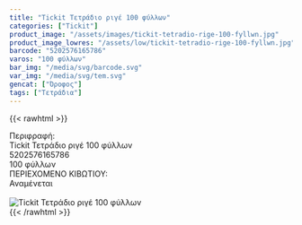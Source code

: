 ```yaml
---
title: "Tickit Τετράδιο ριγέ 100 φύλλων"
categories: ["Tickit"]
product_image: "/assets/images/tickit-tetradio-rige-100-fyllwn.jpg"
product_image_lowres: "/assets/low/tickit-tetradio-rige-100-fyllwn.jpg"
barcode: "5202576165786"
varos: "100 φύλλων"
bar_img: "/media/svg/barcode.svg"
var_img: "/media/svg/tem.svg"
gencat: ["Όροφος"]
tags: ["Τετράδια"]
---
```

{{< rawhtml >}}

<div class="sload716"><div class="product"><div id="sistatika">Περιφραφή:</div><div class="alltext">Tickit Τετράδιο ριγέ 100 φύλλων</div><div id="barcode"><div id="barimage1"></div><span id="bartext">5202576165786</span></div><div id="varos"><div id="temimg"></div><span id="varostext">100 φύλλων</span></div><div id="kivotio">ΠΕΡΙΕΧΟΜΕΝΟ ΚΙΒΩΤΙΟΥ:<br>Αναμένεται</div><br><div class="pimg"><img alt="Tickit Τετράδιο ριγέ 100 φύλλων" title="Tickit Τετράδιο ριγέ 100 φύλλων" src="/assets/images/tickit-tetradio-rige-100-fyllwn.jpg"></div></div></div>
{{< /rawhtml >}}


